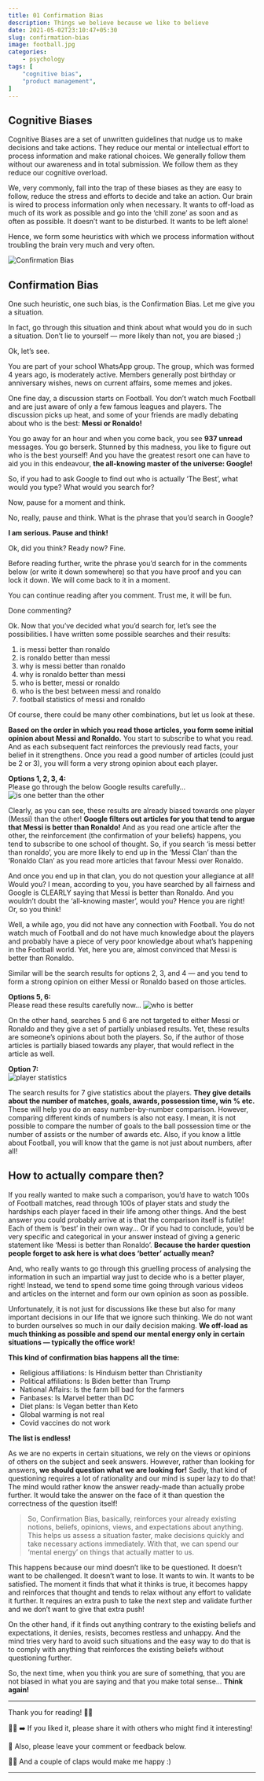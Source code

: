 ```yaml
---
title: 01 Confirmation Bias
description: Things we believe because we like to believe
date: 2021-05-02T23:10:47+05:30
slug: confirmation-bias
image: football.jpg
categories:
    - psychology
tags: [
    "cognitive bias",
    "product management",
]
---
```


## Cognitive Biases

Cognitive Biases are a set of unwritten guidelines that nudge us to make decisions and take actions. They reduce our mental or intellectual effort to process information and make rational choices. We generally follow them without our awareness and in total submission. We follow them as they reduce our cognitive overload.

We, very commonly, fall into the trap of these biases as they are easy to follow, reduce the stress and efforts to decide and take an action. Our brain is wired to process information only when necessary. It wants to off-load as much of its work as possible and go into the ‘chill zone’ as soon and as often as possible. It doesn’t want to be disturbed. It wants to be left alone!

Hence, we form some heuristics with which we process information without troubling the brain very much and very often.

![Confirmation Bias](confirmation-bias.jpeg)

## Confirmation Bias

One such heuristic, one such bias, is the Confirmation Bias. Let me give you a situation.

In fact, go through this situation and think about what would you do in such a situation. Don’t lie to yourself — more likely than not, you are biased ;)

Ok, let’s see.

You are part of your school WhatsApp group. The group, which was formed 4 years ago, is moderately active. Members generally post birthday or anniversary wishes, news on current affairs, some memes and jokes.

One fine day, a discussion starts on Football. You don’t watch much Football and are just aware of only a few famous leagues and players. The discussion picks up heat, and some of your friends are madly debating about who is the best: **Messi or Ronaldo!**

You go away for an hour and when you come back, you see **937 unread** messages. You go berserk. Stunned by this madness, you like to figure out who is the best yourself! And you have the greatest resort one can have to aid you in this endeavour, **the all-knowing master of the universe: Google!**

So, if you had to ask Google to find out who is actually ‘The Best’, what would you type? What would you search for?

Now, pause for a moment and think.

No, really, pause and think. What is the phrase that you’d search in Google?

**I am serious. Pause and think!**

Ok, did you think? Ready now?
Fine.

Before reading further, write the phrase you’d search for in the comments below (or write it down somewhere) so that you have proof and you can lock it down. We will come back to it in a moment.

You can continue reading after you comment. Trust me, it will be fun.

Done commenting?

Ok. Now that you’ve decided what you’d search for, let’s see the possibilities. I have written some possible searches and their results:

1. is messi better than ronaldo
2. is ronaldo better than messi
3. why is messi better than ronaldo
4. why is ronaldo better than messi
5. who is better, messi or ronaldo
6. who is the best between messi and ronaldo
7. football statistics of messi and ronaldo

Of course, there could be many other combinations, but let us look at these.

**Based on the order in which you read those articles, you form some initial opinion about Messi and Ronaldo.** You start to subscribe to what you read. And as each subsequent fact reinforces the previously read facts, your belief in it strengthens. Once you read a good number of articles (could just be 2 or 3), you will form a very strong opinion about each player.

**Options 1, 2, 3, 4:**\
Please go through the below Google results carefully…
![is one better than the other](options1234.png)

Clearly, as you can see, these results are already biased towards one player (Messi) than the other! **Google filters out articles for you that tend to argue that Messi is better than Ronaldo!** And as you read one article after the other, the reinforcement (the confirmation of your beliefs) happens, you tend to subscribe to one school of thought. So, if you search ‘is messi better than ronaldo’, you are more likely to end up in the ‘Messi Clan’ than the ‘Ronaldo Clan’ as you read more articles that favour Messi over Ronaldo.

And once you end up in that clan, you do not question your allegiance at all! Would you? I mean, according to you, you have searched by all fairness and Google is CLEARLY saying that Messi is better than Ronaldo. And you wouldn’t doubt the ‘all-knowing master’, would you? Hence you are right! Or, so you think!

Well, a while ago, you did not have any connection with Football. You do not watch much of Football and do not have much knowledge about the players and probably have a piece of very poor knowledge about what’s happening in the Football world. Yet, here you are, almost convinced that Messi is better than Ronaldo.

Similar will be the search results for options 2, 3, and 4 — and you tend to form a strong opinion on either Messi or Ronaldo based on those articles.

**Options 5, 6:**\
Please read these results carefully now…
![who is better](options56.png)

On the other hand, searches 5 and 6 are not targeted to either Messi or Ronaldo and they give a set of partially unbiased results. Yet, these results are someone’s opinions about both the players. So, if the author of those articles is partially biased towards any player, that would reflect in the article as well.

**Option 7:**\
![player statistics](option7.png)

The search results for 7 give statistics about the players. **They give details about the number of matches, goals, awards, possession time, win % etc.** These will help you do an easy number-by-number comparison. However, comparing different kinds of numbers is also not easy. I mean, it is not possible to compare the number of goals to the ball possession time or the number of assists or the number of awards etc. Also, if you know a little about Football, you will know that the game is not just about numbers, after all!

## How to actually compare then?
If you really wanted to make such a comparison, you’d have to watch 100s of Football matches, read through 100s of player stats and study the hardships each player faced in their life among other things. And the best answer you could probably arrive at is that the comparison itself is futile! Each of them is ‘best’ in their own way… Or if you had to conclude, you’d be very specific and categorical in your answer instead of giving a generic statement like ‘Messi is better than Ronaldo’. **Because the harder question people forget to ask here is what does ‘better’ actually mean?**

And, who really wants to go through this gruelling process of analysing the information in such an impartial way just to decide who is a better player, right! Instead, we tend to spend some time going through various videos and articles on the internet and form our own opinion as soon as possible.

Unfortunately, it is not just for discussions like these but also for many important decisions in our life that we ignore such thinking. We do not want to burden ourselves so much in our daily decision making. **We off-load as much thinking as possible and spend our mental energy only in certain situations — typically the office work!**

**This kind of confirmation bias happens all the time:**
* Religious affiliations: Is Hinduism better than Christianity
* Political affiliations: Is Biden better than Trump
* National Affairs: Is the farm bill bad for the farmers
* Fanbases: Is Marvel better than DC
* Diet plans: Is Vegan better than Keto
* Global warming is not real
* Covid vaccines do not work

**The list is endless!**

As we are no experts in certain situations, we rely on the views or opinions of others on the subject and seek answers. However, rather than looking for answers, **we should question what we are looking for!** Sadly, that kind of questioning requires a lot of rationality and our mind is super lazy to do that! The mind would rather know the answer ready-made than actually probe further. It would take the answer on the face of it than question the correctness of the question itself!

>So, Confirmation Bias, basically, reinforces your already existing notions, beliefs, opinions, views, and expectations about anything. This helps us assess a situation faster, make decisions quickly and take necessary actions immediately. With that, we can spend our ‘mental energy’ on things that actually matter to us.

This happens because our mind doesn’t like to be questioned. It doesn’t want to be challenged. It doesn’t want to lose. It wants to win. It wants to be satisfied. The moment it finds that what it thinks is true, it becomes happy and reinforces that thought and tends to relax without any effort to validate it further. It requires an extra push to take the next step and validate further and we don’t want to give that extra push!

On the other hand, if it finds out anything contrary to the existing beliefs and expectations, it denies, resists, becomes restless and unhappy. And the mind tries very hard to avoid such situations and the easy way to do that is to comply with anything that reinforces the existing beliefs without questioning further.

So, the next time, when you think you are sure of something, that you are not biased in what you are saying and that you make total sense… **Think again!**

---

Thank you for reading! 🙏🏼

👍🏼 ➡️ If you liked it, please share it with others who might find it interesting!

💬 Also, please leave your comment or feedback below.

👏🏼 And a couple of claps would make me happy :)

---